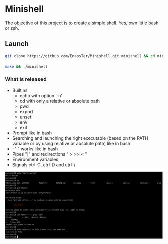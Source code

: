 # Minishell
The objective of this project is to create a simple shell. Yes, own little bash or zsh.

## Launch

```bash
git clone https://github.com/EnapsTer/Minishell.git minishell && cd minishell

make && ./minishell
```

### What is released
* Builtins
  * echo with option ’-n’
  * cd with only a relative or absolute path
  * pwd
  * export
  * unset
  * env
  * exit
* Prompt like in bash
* Searching and launching the right executable (based on the PATH variable or by using
relative or absolute path) like in bash
* ; ' " works like in bash
* Pipes "|" and redirections " > >> < "
* Environment variables
* Signals ctrl-C, ctrl-D and ctrl-\

![alt-текст](https://github.com/EnapsTer/Minishell/blob/main/screenshots/prompt-screen.png "screenshot")
